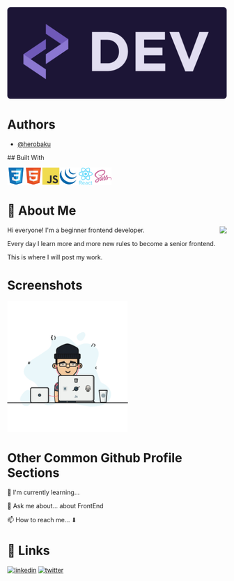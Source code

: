![Logo](images/logo.png)

# Authors

- [@herobaku](https://www.github.com/herobaku)

<img src="" />## Built With

<a href="https://developer.mozilla.org/en-US/docs/Web/CSS"><img src="https://raw.githubusercontent.com/devicons/devicon/master/icons/css3/css3-original.svg" height="40px" width="40px" /></a><a href="https://developer.mozilla.org/en-US/docs/Web/HTML"><img src="https://raw.githubusercontent.com/devicons/devicon/master/icons/html5/html5-original.svg" height="40px" width="40px" /></a><a href="https://developer.mozilla.org/en-US/docs/Web/JavaScript"><img src="https://raw.githubusercontent.com/devicons/devicon/master/icons/javascript/javascript-original.svg" height="40px" width="40px" /></a><a href="https://jquery.com/"><img src="https://raw.githubusercontent.com/devicons/devicon/master/icons/jquery/jquery-original.svg" height="40px" width="40px" /></a><a href="https://reactjs.org/"><img src="https://raw.githubusercontent.com/devicons/devicon/master/icons/react/react-original-wordmark.svg" height="40px" width="40px" /></a><a href="https://sass-lang.com/"><img src="https://raw.githubusercontent.com/devicons/devicon/master/icons/sass/sass-original.svg" height="40px" width="40px" /></a>

# 🚀 About Me

<img src="images/3.gif" height=150 align=right>

Hi everyone! I'm a beginner frontend developer.

Every day I learn more and more new rules to become a senior frontend.

This is where I will post my work.

# Screenshots

<img src="images/1.gif" height=300>

# Other Common Github Profile Sections

🧠 I'm currently learning...

💬 Ask me about... about FrontEnd

📫 How to reach me... ⬇

# 🔗 Links

[![linkedin](https://img.shields.io/badge/linkedin-0A66C2?style=for-the-badge&logo=linkedin&logoColor=white)](https://www.linkedin.com/in/herobaku)
[![twitter](https://img.shields.io/badge/twitter-1DA1F2?style=for-the-badge&logo=twitter&logoColor=white)](https://twitter.com/herobaku)

